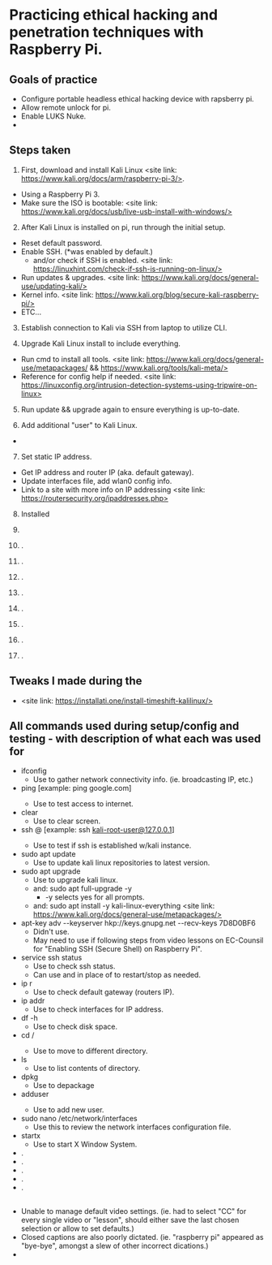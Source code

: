 # Practicing ethical hacking and penetration techniques with Raspberry Pi.

## Goals of practice
* Configure portable headless ethical hacking device with rapsberry pi.
* Allow remote unlock for pi.
* Enable LUKS Nuke.
* 

## Steps taken
1. First, download and install Kali Linux <site link: https://www.kali.org/docs/arm/raspberry-pi-3/>.
* Using a Raspberry Pi 3.
* Make sure the ISO is bootable: <site link: https://www.kali.org/docs/usb/live-usb-install-with-windows/>

2. After Kali Linux is installed on pi, run through the initial setup.
* Reset default password.
* Enable SSH. (*was enabled by default.)
  * and/or check if SSH is enabled. <site link: https://linuxhint.com/check-if-ssh-is-running-on-linux/>
* Run updates & upgrades. <site link: https://www.kali.org/docs/general-use/updating-kali/>
* Kernel info. <site link: https://www.kali.org/blog/secure-kali-raspberry-pi/>
* ETC...
  
3. Establish connection to Kali via SSH from laptop to utilize CLI.

4. Upgrade Kali Linux install to include everything.
* Run cmd to install all tools. <site link: https://www.kali.org/docs/general-use/metapackages/ && https://www.kali.org/tools/kali-meta/>
* Reference for config help if needed. <site link: https://linuxconfig.org/intrusion-detection-systems-using-tripwire-on-linux>

5. Run update && upgrade again to ensure everything is up-to-date.

6. Add additional "user" to Kali Linux.
* <site link: >

7. Set static IP address.
* Get IP address and router IP (aka. default gateway).
* Update interfaces file, add wlan0 config info.
* Link to a site with more info on IP addressing <site link: https://routersecurity.org/ipaddresses.php>
  
8. Installed
9. 

10. .
11. .
12. .
13. .
14. .
15. .
16. .
17. .

## Tweaks I made during the 
* <site link: https://installati.one/install-timeshift-kalilinux/>

## All commands used during setup/config and testing - with description of what each was used for
* ifconfig
  * Use to gather network connectivity info. (ie. broadcasting IP, etc.)
* ping <website-URL> [example: ping google.com]
  * Use to test access to internet.
* clear
  * Use to clear screen.
* ssh <kali-linux-username>@<kali-linux-IP> [example: ssh kali-root-user@127.0.0.1]
  * Use to test if ssh is established w/kali instance.
* sudo apt update
  * Use to update kali linux repositories to latest version.
* sudo apt upgrade
  * Use to upgrade kali linux.
  * and: sudo apt full-upgrade -y
  	* -y selects yes for all prompts.
  * and: sudo apt install -y kali-linux-everything <site link: https://www.kali.org/docs/general-use/metapackages/>
* apt-key adv --keyserver hkp://keys.gnupg.net --recv-keys 7D8D0BF6
  * Didn't use.
  * May need to use if following steps from video lessons on EC-Counsil for "Enabling SSH (Secure Shell) on Raspberry Pi". 
* service ssh status
  * Use to check ssh status.
  * Can use <restart> and <stop> in place of <status> to restart/stop as needed. 
* ip r
  * Use to check default gateway (routers IP).
* ip addr
	* Use to check interfaces for IP address.
* df -h
  * Use to check disk space. 
* cd /<directory>
  * Use to move to different directory. 
* ls
  * Use to list contents of directory. 
* dpkg
  * Use to depackage  
* adduser <username>
  * Use to add new user.
* sudo nano /etc/network/interfaces
  * Use this to review the network interfaces configuration file.
* startx
	* Use to start X Window System.
* .
* .
* .
* .
* .

##
* Unable to manage default video settings. (ie. had to select "CC" for every single video or "lesson", should either save the last chosen selection or allow to set defaults.)
* Closed captions are also poorly dictated. (ie. "raspberry pi" appeared as "bye-bye", amongst a slew of other incorrect dications.)
* 

